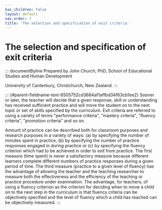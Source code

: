 ```yaml
---
has_children: false
layout: default
nav_order: 7
title: 'The selection and specification of exit criteria '
---
```

# The selection and specification of exit criteria 


::: documentByline
Prepared by John Church, PhD, School of Educational Studies and Human
Development

University of Canterbury, Christchurch, New Zealand.
:::

::: {#parent-fieldname-text-6505752cd3684af1affbd34f63cb1ee2}
Sooner or later, the teacher will decide that a given response, skill or
understanding has received sufficient practice and will move the student
on to the next topic or set of skills specified by the curriculum. Exit
criteria are referred to using a variety of terms "performance
criteria", "mastery criteria", "fluency criteria", "promotion criteria"
and so on.

Amount of practice can be described both for classroom purposes and
research purposes in a variety of ways: (a) by specifying the number of
minutes spent in practice, (b) by specifying the number of practice
responses engaged in during practice or (c) by specifying the fluency
criterion which had to be achieved in order to exit from practice. The
first measure (time spent) is never a satisfactory measure because
different learners complete different numbers of practice responses
during a given period of time. The third measure (practice to a given
level of fluency) has the advantage of allowing the teacher and the
teaching researcher to measure both the effectiveness and the efficiency
of the teaching or practice procedure under examination. The advantage,
for teachers, of using a fluency criterion as the criterion for deciding
when to move a child on to the next step in the curriculum is that
fluency criteria can be objectively specified and the level of fluency
which a child has reached can be objectively measured.
:::
